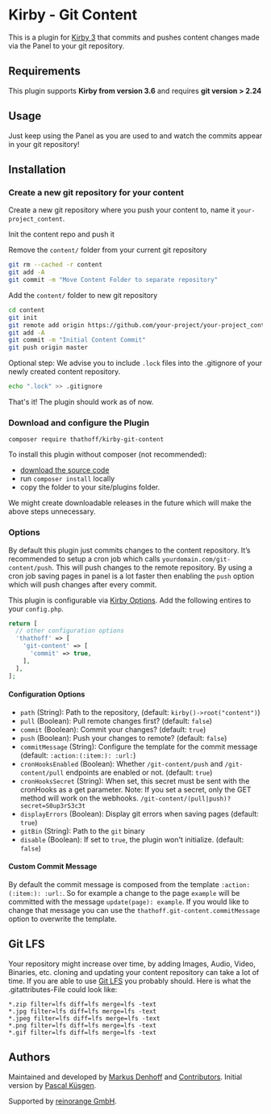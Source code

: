 # Kirby - Git Content

This is a plugin for [Kirby 3](http://getkirby.com/) that commits and pushes content changes made via the Panel to your git repository.

## Requirements

This plugin supports **Kirby from version 3.6** and requires **git version > 2.24**

## Usage

Just keep using the Panel as you are used to and watch the commits appear in your git repository!

## Installation

### Create a new git repository for your content

Create a new git repository where you push your content to, name it `your-project_content`.

Init the content repo and push it

Remove the `content/` folder from your current git repository
```bash
git rm --cached -r content
git add -A
git commit -m "Move Content Folder to separate repository"
```

Add the `content/` folder to new git repository

```bash
cd content
git init
git remote add origin https://github.com/your-project/your-project_content.git
git add -A
git commit -m "Initial Content Commit"
git push origin master
```

Optional step: We advise you to include `.lock` files into the .gitignore of your newly created content repository.

```bash
echo ".lock" >> .gitignore
```

That's it! The plugin should work as of now.

### Download and configure the Plugin

`composer require thathoff/kirby-git-content`

To install this plugin without composer (not recommended):

- [download the source code](https://github.com/thathoff/kirby-git-content/archive/master.zip)
- run `composer install` locally
- copy the folder to your site/plugins folder.

We might create downloadable releases in the future which will make the above steps unnecessary.

### Options

By default this plugin just commits changes to the content repository. It’s recommended to setup a cron job
which calls `yourdomain.com/git-content/push`. This will push changes to the remote repository. By using a cron job
saving pages in panel is a lot faster then enabling the `push` option which will push changes after every commit.

This plugin is configurable via [Kirby Options](https://getkirby.com/docs/guide/configuration). Add the
following entires to your `config.php`.

```php
return [
  // other configuration options
  'thathoff' => [
    'git-content' => [
      'commit' => true,
    ],
  ],
];
```

#### Configuration Options

- `path` (String): Path to the repository, (default: `kirby()->root("content")`)
- `pull` (Boolean): Pull remote changes first? (default: `false`)
- `commit` (Boolean): Commit your changes? (default: `true`)
- `push` (Boolean): Push your changes to remote? (default: `false`)
- `commitMessage` (String): Configure the template for the commit message (default: `:action:(:item:): :url:`)
- `cronHooksEnabled` (Boolean): Whether `/git-content/push` and `/git-content/pull` endpoints are enabled or not. (default: `true`)
- `cronHooksSecret` (String): When set, this secret must be sent with the cronHooks as a get parameter.  Note: If you set
  a secret, only the GET method will work on the webhooks.   `/git-content/(pull|push)?secret=S0up3rS3c3t`
- `displayErrors` (Boolean): Display git errors when saving pages (default: `true`)
- `gitBin` (String): Path to the `git` binary
- `disable` (Boolean): If set to `true`, the plugin won't initialize. (default: `false`)

#### Custom Commit Message

By default the commit message is composed from the template `:action:(:item:): :url:`. So for example a change to
the page `example` will be committed with the message `update(page): example`. If you would like to change that
message you can use the `thathoff.git-content.commitMessage` option to overwrite the template.

## Git LFS
Your repository might increase over time, by adding Images, Audio, Video, Binaries, etc.
cloning and updating your content repository can take a lot of time. If you are able to use
[Git LFS](https://git-lfs.github.com/) you probably should. Here is what the .gitattributes-File could look like:

```
*.zip filter=lfs diff=lfs merge=lfs -text
*.jpg filter=lfs diff=lfs merge=lfs -text
*.jpeg filter=lfs diff=lfs merge=lfs -text
*.png filter=lfs diff=lfs merge=lfs -text
*.gif filter=lfs diff=lfs merge=lfs -text
```

## Authors

Maintained and developed by [Markus Denhoff](https://markus.denhoff.com) and [Contributors](https://github.com/thathoff/kirby-git-content/graphs/contributors). Initial version by [Pascal Küsgen](https://github.com/Pascalmh).

Supported by [reinorange GmbH](https://reinorange.com).
